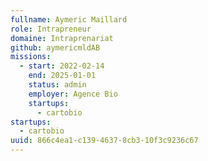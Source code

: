 ```yaml
---
fullname: Aymeric Maillard
role: Intrapreneur
domaine: Intraprenariat
github: aymericmldAB
missions:
  - start: 2022-02-14
    end: 2025-01-01
    status: admin
    employer: Agence Bio
    startups:
      - cartobio
startups:
  - cartobio
uuid: 866c4ea1-c139-4637-8cb3-10f3c9236c67
---
```

